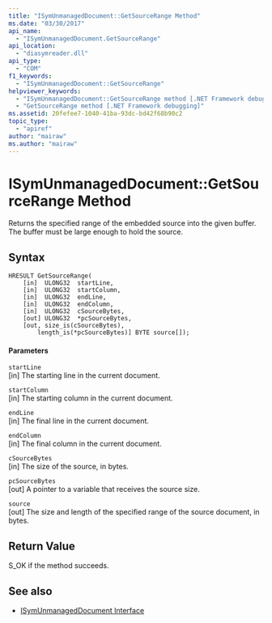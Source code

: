 ```yaml
---
title: "ISymUnmanagedDocument::GetSourceRange Method"
ms.date: "03/30/2017"
api_name: 
  - "ISymUnmanagedDocument.GetSourceRange"
api_location: 
  - "diasymreader.dll"
api_type: 
  - "COM"
f1_keywords: 
  - "ISymUnmanagedDocument::GetSourceRange"
helpviewer_keywords: 
  - "ISymUnmanagedDocument::GetSourceRange method [.NET Framework debugging]"
  - "GetSourceRange method [.NET Framework debugging]"
ms.assetid: 20fefee7-1040-41ba-93dc-bd42f68b90c2
topic_type: 
  - "apiref"
author: "mairaw"
ms.author: "mairaw"
---
```

# ISymUnmanagedDocument::GetSourceRange Method
Returns the specified range of the embedded source into the given buffer. The buffer must be large enough to hold the source.  
  
## Syntax  
  
```  
HRESULT GetSourceRange(  
    [in]  ULONG32  startLine,  
    [in]  ULONG32  startColumn,  
    [in]  ULONG32  endLine,  
    [in]  ULONG32  endColumn,  
    [in]  ULONG32  cSourceBytes,  
    [out] ULONG32  *pcSourceBytes,  
    [out, size_is(cSourceBytes),  
        length_is(*pcSourceBytes)] BYTE source[]);  
```  
  
#### Parameters  
 `startLine`  
 [in] The starting line in the current document.  
  
 `startColumn`  
 [in] The starting column in the current document.  
  
 `endLine`  
 [in] The final line in the current document.  
  
 `endColumn`  
 [in] The final column in the current document.  
  
 `cSourceBytes`  
 [in] The size of the source, in bytes.  
  
 `pcSourceBytes`  
 [out] A pointer to a variable that receives the source size.  
  
 `source`  
 [out] The size and length of the specified range of the source document, in bytes.  
  
## Return Value  
 S_OK if the method succeeds.  
  
## See also
- [ISymUnmanagedDocument Interface](../../../../docs/framework/unmanaged-api/diagnostics/isymunmanageddocument-interface.md)
